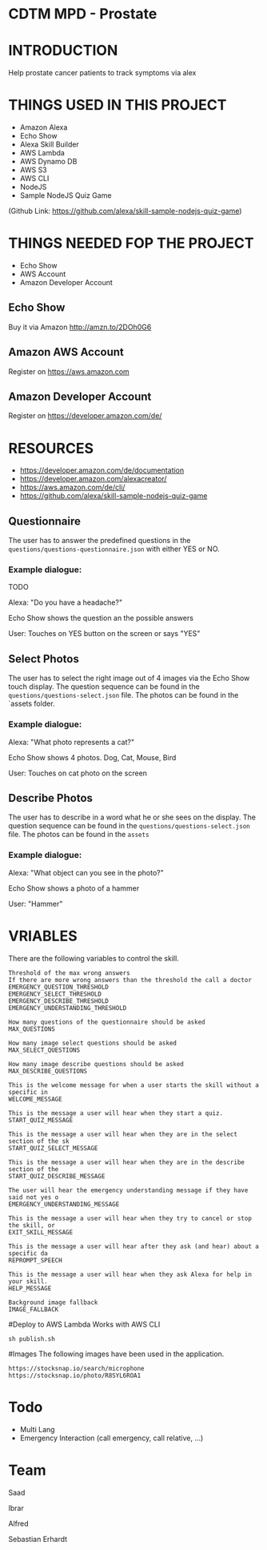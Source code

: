 # CDTM MPD - Prostate

# INTRODUCTION

Help prostate cancer patients to track symptoms via alex

# THINGS USED IN THIS PROJECT

* Amazon Alexa
* Echo Show
* Alexa Skill Builder
* AWS Lambda
* AWS Dynamo DB
* AWS S3
* AWS CLI
* NodeJS
* Sample NodeJS Quiz Game 

(Github Link: https://github.com/alexa/skill-sample-nodejs-quiz-game)


# THINGS NEEDED FOP THE PROJECT

* Echo Show
* AWS Account
* Amazon Developer Account

## Echo Show

Buy it via Amazon 
http://amzn.to/2DOh0G6

## Amazon AWS Account
Register on 
https://aws.amazon.com

## Amazon Developer Account
Register on 
https://developer.amazon.com/de/

# RESOURCES

* https://developer.amazon.com/de/documentation
* https://developer.amazon.com/alexacreator/
* https://aws.amazon.com/de/cli/
* https://github.com/alexa/skill-sample-nodejs-quiz-game

## Questionnaire
The user has to answer the predefined questions in the 
`questions/questions-questionnaire.json` with either YES or NO.

### Example dialogue:

TODO

Alexa: "Do you have a headache?"

Echo Show shows the question an the possible answers

User: Touches on YES button on the screen or says "YES" 


## Select Photos
The user has to select the right image out of 4 images 
via the Echo Show touch display. The question sequence can be found in the
`questions/questions-select.json` file. The photos can be found in the `assets folder.

### Example dialogue:

Alexa: "What photo represents a cat?"

Echo Show shows 4 photos. Dog, Cat, Mouse, Bird

User: Touches on cat photo on the screen 

## Describe Photos
The user has to describe in a word what he or she sees on the display. 
The question sequence can be found in the
`questions/questions-select.json` file.
The photos can be found in the `assets`

### Example dialogue:

Alexa: "What object can you see in the photo?"

Echo Show shows a photo of a hammer

User: "Hammer"

# VRIABLES

There are the following variables to control the skill.

```
Threshold of the max wrong answers
If there are more wrong answers than the threshold the call a doctor
EMERGENCY_QUESTION_THRESHOLD
EMERGENCY_SELECT_THRESHOLD
EMERGENCY_DESCRIBE_THRESHOLD
EMERGENCY_UNDERSTANDING_THRESHOLD
```
```
How many questions of the questionnaire should be asked
MAX_QUESTIONS 
```
```
How many image select questions should be asked
MAX_SELECT_QUESTIONS
```
```
How many image describe questions should be asked
MAX_DESCRIBE_QUESTIONS
```
```
This is the welcome message for when a user starts the skill without a specific in
WELCOME_MESSAGE
```
```
This is the message a user will hear when they start a quiz.
START_QUIZ_MESSAGE 
```
```
This is the message a user will hear when they are in the select section of the sk
START_QUIZ_SELECT_MESSAGE 
```
```
This is the message a user will hear when they are in the describe section of the 
START_QUIZ_DESCRIBE_MESSAGE
```
```
The user will hear the emergency understanding message if they have said not yes o
EMERGENCY_UNDERSTANDING_MESSAGE
```
```
This is the message a user will hear when they try to cancel or stop the skill, or
EXIT_SKILL_MESSAGE 
```
```
This is the message a user will hear after they ask (and hear) about a specific da
REPROMPT_SPEECH
```
```
This is the message a user will hear when they ask Alexa for help in your skill.
HELP_MESSAGE 
```
```
Background image fallback
IMAGE_FALLBACK
```


#Deploy to AWS Lambda
Works with AWS CLI

```
sh publish.sh
```


#Images
The following images have been used in the application.

```
https://stocksnap.io/search/microphone
https://stocksnap.io/photo/R8SYL6ROA1
```

# Todo

* Multi Lang
* Emergency Interaction (call emergency, call relative, ...)

# Team 

Saad

Ibrar

Alfred

Sebastian Erhardt 

